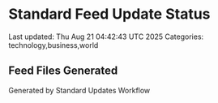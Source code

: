 # Standard Feed Update Status
Last updated: Thu Aug 21 04:42:43 UTC 2025
Categories: technology,business,world

## Feed Files Generated

Generated by Standard Updates Workflow
